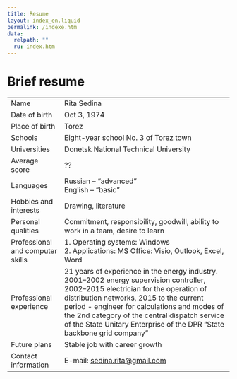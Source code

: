 ```yaml
---
title: Resume
layout: index_en.liquid
permalink: /indexe.htm
data:
  relpath: ""
  ru: index.htm
---
```

# Brief resume

<table id="resume">
<tr>
  <td>Name</td>
  <td>Rita Sedina</td>
</tr>
</tr>
<tr>
  <td>Date of birth</td>
  <td>Oct 3, 1974</td>
</tr>
<tr>
  <td>Place of birth</td>
  <td>Torez</td>
</tr>
<tr>
  <td>Schools</td>
  <td>Eight-year school No. 3 of Torez town</td>
</tr>
<tr>
  <td>Universities</td>
  <td>Donetsk National Technical University</td>
</tr>
<tr>
  <td>Average score</td>
  <td>??</td>
</tr>
<tr>
  <td>Languages</td>
  <td>Russian – <q>advanced</q><br>
  English – <q>basic</q>
  </td>
</tr>
<tr>
  <td>Hobbies and interests</td>
  <td>Drawing, literature</td>
</tr>
<tr>
  <td>Personal qualities</td>
  <td>Commitment, responsibility, goodwill, ability to work in a team, desire to learn</td>
</tr>
<tr>
  <td>Professional and computer skills</td>
  <td>1. Operating systems: Windows<br>2. Applications: MS Office: Visio, Outlook, Excel, Word
</td>
</tr>
<tr>
  <td>Professional experience</td>
  <td>21 years of experience in the energy industry. 2001&ndash;2002 energy supervision controller, 2002&ndash;2015 electrician for the operation of distribution networks, 2015 to the current period - engineer for calculations and modes of the 2nd category of the central dispatch service of the State Unitary Enterprise of the DPR <q>State backbone grid company</q></td>
</tr>
<tr>
  <td>Future plans</td>
  <td>Stable job with career growth</td>
</tr>
<tr>
  <td>Contact information</td>
  <td>E-mail: <a href="sedina.rita@gmail.com">sedina.rita@gmail.com</a></td>
</tr>
</table>
